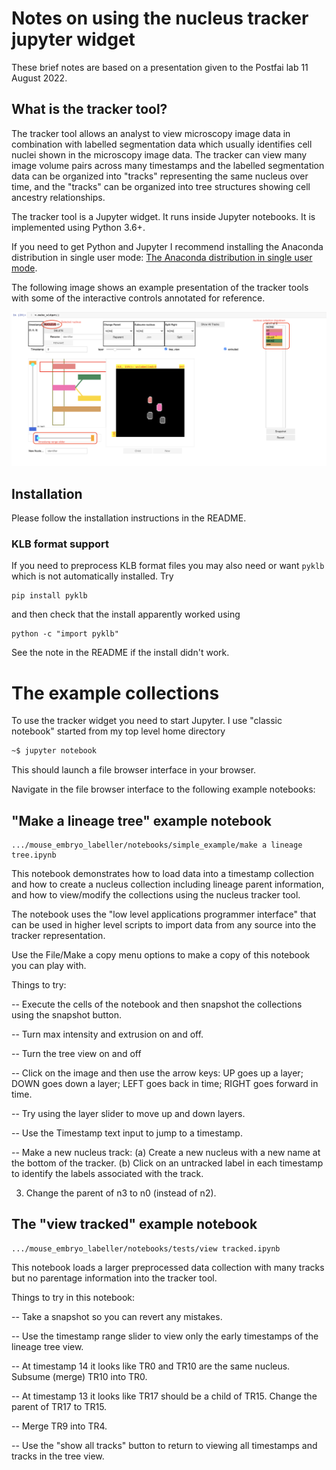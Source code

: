 
# Notes on using the nucleus tracker jupyter widget

These brief notes are based on a presentation given to the Postfai lab 11 August 2022.

## What is the tracker tool?

The tracker tool allows an analyst to view microscopy image data in combination with
labelled segmentation data which usually identifies cell nuclei shown in the microscopy image data.
The tracker can view many image volume pairs across many timestamps and the labelled segmentation
data can be organized into "tracks" representing the same nucleus over time, and the "tracks"
can be organized into tree structures showing cell ancestry relationships.

The tracker tool is a Jupyter widget.
It runs inside Jupyter notebooks.
It is implemented using Python 3.6+.

If you need to get Python and Jupyter I recommend
installing the Anaconda distribution in single user mode:
[The Anaconda distribution in single user mode](https://www.continuum.io/downloads).

The following image shows an example presentation of the tracker tools with some of
the interactive controls annotated for reference.

<img src="annotated_tracker.png" width="600">

## Installation

Please follow the installation instructions in the README.

### KLB format support

If you need to preprocess KLB format files you may also need or want `pyklb` which
is not automatically installed.  Try

```
pip install pyklb
```

and then check that the install apparently worked using

```
python -c "import pyklb"
```

See the note in the README if the install didn't work.

# The example collections

To use the tracker widget you need to start Jupyter.  I use "classic notebook" started
from my top level home directory

```bash
~$ jupyter notebook
```

This should launch a file browser interface in your browser.

Navigate in the file browser interface to the following example notebooks:

## "Make a lineage tree" example notebook

```
.../mouse_embryo_labeller/notebooks/simple_example/make a lineage tree.ipynb
```

This notebook demonstrates how to load data into a timestamp collection
and how to create a nucleus collection including lineage parent information, and
how to view/modify the collections using the nucleus tracker tool.

The notebook uses the "low level applications programmer interface" that can
be used in higher level scripts to import data from any source into the tracker representation.

Use the File/Make a copy menu options to make a copy of this notebook you can
play with.

Things to try:

-- Execute the cells of the notebook and then snapshot the collections using the snapshot button.

-- Turn max intensity and extrusion on and off.

-- Turn the tree view on  and off

-- Click on the image and then use the arrow keys: UP goes up a layer; DOWN goes down a layer;
LEFT goes back in time; RIGHT goes forward in time.

-- Try using the layer slider to move up and down layers.

-- Use the Timestamp text input to jump to a  timestamp.

-- Make a new nucleus track: (a) Create a new nucleus with a new name at the bottom of the tracker.
(b) Click on an untracked label in each timestamp to identify the labels associated with the track.

3) Change the parent of n3 to n0 (instead of n2).

## The "view tracked" example notebook

```
.../mouse_embryo_labeller/notebooks/tests/view tracked.ipynb
```

This notebook loads a larger preprocessed data collection with many tracks but no
parentage information into the tracker tool.

Things to try in this notebook:

-- Take a snapshot so you can revert any mistakes.

-- Use the timestamp range slider to view only the early timestamps of the lineage tree view.

-- At timestamp 14 it looks like TR0 and TR10 are the same nucleus.  Subsume (merge) TR10 into TR0.

-- At timestamp 13 it looks like TR17 should be a child of TR15.  Change the parent of TR17 to TR15.

-- Merge TR9 into TR4.

-- Use the "show all tracks" button to return to viewing all timestamps and tracks in the tree view.
